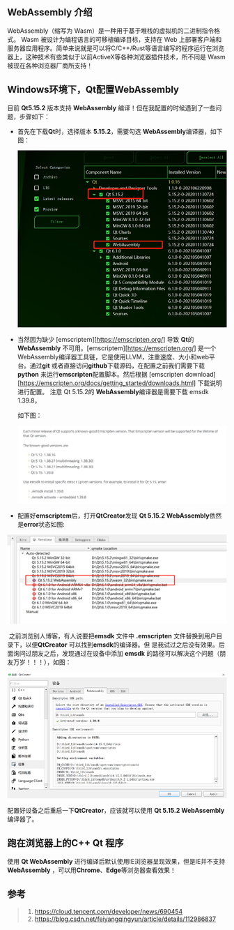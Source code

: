## WebAssembly 介绍

WebAssembly（缩写为 Wasm）是一种用于基于堆栈的虚拟机的二进制指令格式。 Wasm 被设计为编程语言的可移植编译目标，支持在 Web 上部署客户端和服务器应用程序。简单来说就是可以将C/C++/Rust等语言编写的程序运行在浏览器上，这种技术有些类似于以前ActiveX等各种浏览器插件技术，所不同是 Wasm 被现在各种浏览器厂商所支持！



## Windows环境下，Qt配置WebAssembly

目前 **Qt5.15.2** 版本支持 **WebAssembly** 编译！但在我配置的时候遇到了一些问题，步骤如下：

- 首先在下载**Qt**时，选择版本 **5.15.2**，需要勾选 **WebAssembly**编译器，如下图：

  ![image-01](https://github.com/mingxingren/Notes/raw/master/resource/photo/image-2021071401.png)



- 当然因为缺少 [emscriptem][https://emscripten.org/]  导致 **Qt**的 **WebAssembly** 不可用。[emscriptem][https://emscripten.org/] 是一个WebAssembly编译器工具链，它是使用LLVM，注重速度、大小和web平台。通过**git** 或者直接访问**github**下载源码，在配置之前我们需要下载 **python** 来运行**emscripten**配置脚本。然后根据   [emscripten download][https://emscripten.org/docs/getting_started/downloads.html] 下载说明进行配置。 注意 Qt 5.15.2的 **WebAssembly**编译器是需要下载 emsdk 1.39.8，

  如下图：

  ![image-02](https://github.com/mingxingren/Notes/raw/master/resource/photo/image-2021071402.png)

- 配置好**emscriptem**后，打开**QtCreator**发现 **Qt 5.15.2 WebAssembly**依然是**error**状态如图:

![image-03](https://github.com/mingxingren/Notes/raw/master/resource/photo/image-2021071403.png)

​	之前浏览别人博客，有人说要把**emsdk** 文件中 **.emscripten** 文件替换到用户目录下，以便**QtCreator** 可以找到**emsdk**的编译器。但 是我试过之后没有效果。后面询问过朋友之后，发现通过在设备中添加 **emsdk** 的路径可以解决这个问题（朋友万岁！！！），如图：

![image-04](https://github.com/mingxingren/Notes/raw/master/resource/photo/image-2021071404.png)

配置好设备之后重启一下**QtCreator**，应该就可以使用 **Qt 5.15.2 WebAssembly** 编译器了。



## 跑在浏览器上的C++ Qt 程序

使用 **Qt WebAssembly** 进行编译后默认使用IE浏览器呈现效果，但是IE并不支持 **WebAssembly** ，可以用**Chrome**、**Edge**等浏览器查看效果！



## 参考

> 1. https://cloud.tencent.com/developer/news/690454
> 2. https://blog.csdn.net/feiyangqingyun/article/details/112986837